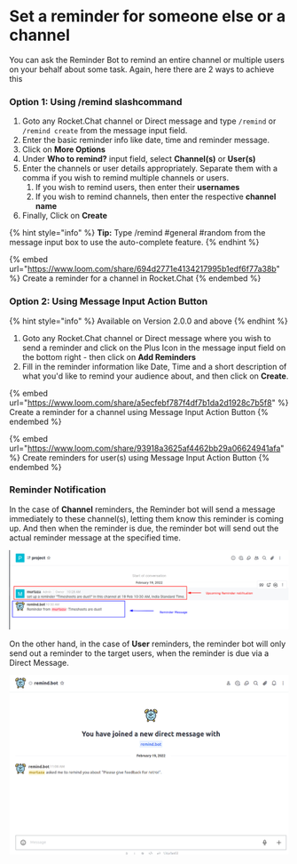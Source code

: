# Set a reminder for someone else or a channel

You can ask the Reminder Bot to remind an entire channel or multiple users on your behalf about some task. Again, here there are 2 ways to achieve this

### Option 1: Using /remind slashcommand

1. Goto any Rocket.Chat channel or Direct message and type `/remind` or `/remind create` from the message input field.
2. Enter the basic reminder info like date, time and reminder message.
3. Click on **More Options**
4. Under **Who to remind?** input field, select **Channel(s)** or **User(s)**
5. Enter the channels or user details appropriately. Separate them with a comma if you wish to remind multiple channels or users.
   1. If you wish to remind users, then enter their **usernames**
   2. If you wish to remind channels, then enter the respective **channel name**
6. Finally, Click on **Create**

{% hint style="info" %}
**Tip:** Type /remind #general #random from the message input box to use the auto-complete feature.
{% endhint %}

{% embed url="https://www.loom.com/share/694d2771e4134217995b1edf6f77a38b" %}
Create a reminder for a channel in Rocket.Chat
{% endembed %}



### Option 2: Using Message Input Action Button

{% hint style="info" %}
Available on Version 2.0.0 and above
{% endhint %}

1. Goto any Rocket.Chat channel or Direct message where you wish to send a reminder and click on the Plus Icon in the message input field on the bottom right - then click on **Add Reminders**
2. Fill in the reminder information like Date, Time and a short description of what you'd like to remind your audience about, and then click on **Create**.

{% embed url="https://www.loom.com/share/a5ecfebf787f4df7b1da2d1928c7b5f8" %}
Create a reminder for a channel using Message Input Action Button
{% endembed %}

{% embed url="https://www.loom.com/share/93918a3625af4462bb29a06624941afa" %}
Create reminders for user(s) using Message Input Action Button
{% endembed %}

### Reminder Notification

In the case of **Channel** reminders, the Reminder bot will send a message immediately to these channel(s), letting them know this reminder is coming up. And then when the reminder is due, the reminder bot will send out the actual reminder message at the specified time.

![Channel Reminder Notifications](<../../.gitbook/assets/image (29).png>)

On the other hand, in the case of **User** reminders, the reminder bot will only send out a reminder to the target users, when the reminder is due via a Direct Message.

![User Reminder Notification](<../../.gitbook/assets/image (5) (1).png>)
